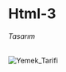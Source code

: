 # Html-3

<h6> Tasarım </h6>


![Yemek_Tarifi](https://user-images.githubusercontent.com/44675799/148206203-238b5c58-6147-41c5-b47a-65b4c01419d4.png)
